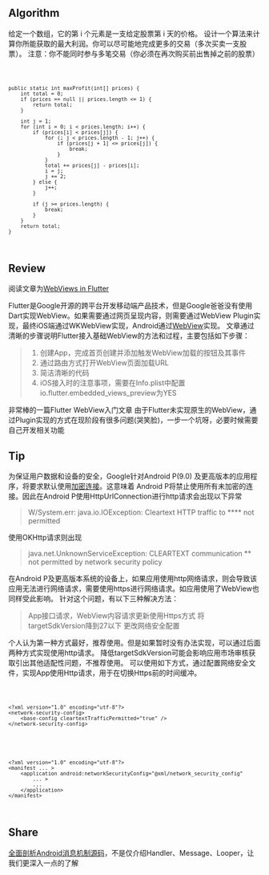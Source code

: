 ## Algorithm
给定一个数组，它的第 i 个元素是一支给定股票第 i 天的价格。
设计一个算法来计算你所能获取的最大利润。你可以尽可能地完成更多的交易（多次买卖一支股票）。
注意：你不能同时参与多笔交易（你必须在再次购买前出售掉之前的股票）

<code>
    
    public static int maxProfit(int[] prices) {
        int total = 0;
        if (prices == null || prices.length <= 1) {
            return total;
        }

        int j = 1;
        for (int i = 0; i < prices.length; i++) {
            if (prices[i] < prices[j]) {
                for (; j < prices.length - 1; j++) {
                    if (prices[j + 1] <= prices[j]) {
                        break;
                    }
                }
                total += prices[j] - prices[i];
                i = j;
                j += 2;
            } else {
                j++;
            }

            if (j >= prices.length) {
                break;
            }
        }
        return total;
    }
    
</code>

## Review
阅读文章为[WebViews in Flutter](https://blog.geekyants.com/webviews-in-flutter-87194714ce3d)

Flutter是Google开源的跨平台开发移动端产品技术，但是Google爸爸没有使用Dart实现WebView。如果需要通过网页呈现内容，则需要通过WebView Plugin实现，最终iOS端通过WKWebView实现，Android通过[WebView](https://developer.android.com/reference/android/webkit/WebView)实现。
文章通过清晰的步骤说明Flutter接入基础WebView的方法和过程，主要包括如下步骤：

 > 1. 创建App，完成首页创建并添加触发WebView加载的按钮及其事件
 > 2. 通过路由方式打开WebView页面加载URL
 > 3. 简洁清晰的代码
 > 4. iOS接入时的注意事项，需要在Info.plist中配置io.flutter.embedded_views_preview为YES

非常棒的一篇Flutter WebView入门文章
由于Flutter未实现原生的WebView，通过Plugin实现的方式在现阶段有很多问题(哭笑脸)，一步一个坑呀，必要时候需要自己开发相关功能

## Tip
为保证用户数据和设备的安全，Google针对Android P(9.0) 及更高版本的应用程序，将要求默认使用[加密连接](https://developer.android.com/about/versions/pie/android-9.0-changes-28)。这意味着 Android P将禁止使用所有未加密的连接。因此在Android P使用HttpUrlConnection进行http请求会出现以下异常
 > W/System.err: java.io.IOException: Cleartext HTTP traffic to **** not permitted

使用OKHttp请求则出现
 > java.net.UnknownServiceException: CLEARTEXT communication ** not permitted by network security policy

在Android P及更高版本系统的设备上，如果应用使用http网络请求，则会导致该应用无法进行网络请求，需要使用https进行网络请求。如应用使用了WebView也同样受此影响。
针对这个问题，有以下三种解决方法：

 > App接口请求，WebView内容请求更新使用Https方式
 > 将targetSdkVersion降到27以下
 > 更改网络安全配置
 
个人认为第一种方式最好，推荐使用。但是如果暂时没有办法实现，可以通过后面两种方式实现使用http请求。
降低targetSdkVersion可能会影响应用市场审核获取引出其他适配性问题，不推荐使用。
可以使用如下方式，通过配置网络安全文件，实现App使用Http请求，用于在切换Https前的时间缓冲。

<code>

    <?xml version="1.0" encoding="utf-8"?>
    <network-security-config>
        <base-config cleartextTrafficPermitted="true" />
    </network-security-config>

</code>

<code>
    
    <?xml version="1.0" encoding="utf-8"?>
    <manifest ... >
        <application android:networkSecurityConfig="@xml/network_security_config"
            ... >
            ...
        </application>
    </manifest>
    
</code>

## Share
[全面剖析Android消息机制源码](https://juejin.im/post/5cb43a8de51d456e7b372059?utm_source=gold_browser_extension)，不是仅介绍Handler、Message、Looper，让我们更深入一点的了解
